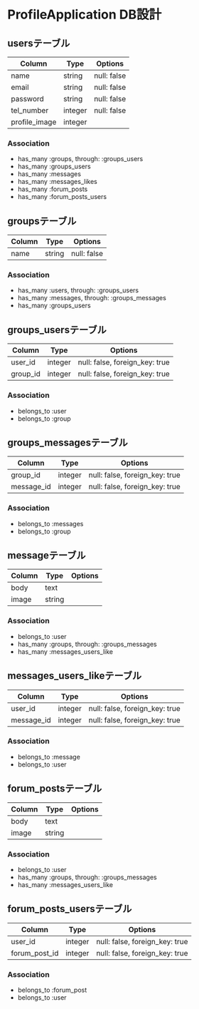 # ProfileApplication DB設計
## usersテーブル
|Column|Type|Options|
|------|----|-------|
|name|string|null: false|
|email|string|null: false|
|password|string|null: false|
|tel_number|integer|null: false|
|profile_image|integer||
### Association
- has_many :groups, through: :groups_users
- has_many :groups_users
- has_many :messages
- has_many :messages_likes
- has_many :forum_posts
- has_many :forum_posts_users

## groupsテーブル
|Column|Type|Options|
|------|----|-------|
|name|string|null: false|
### Association
- has_many :users, through: :groups_users
- has_many :messages, through: :groups_messages
- has_many :groups_users

## groups_usersテーブル
|Column|Type|Options|
|------|----|-------|
|user_id|integer|null: false, foreign_key: true|
|group_id|integer|null: false, foreign_key: true|
### Association
- belongs_to :user
- belongs_to :group

## groups_messagesテーブル
|Column|Type|Options|
|------|----|-------|
|group_id|integer|null: false, foreign_key: true|
|message_id|integer|null: false, foreign_key: true|
### Association
- belongs_to :messages
- belongs_to :group


## messageテーブル
|Column|Type|Options|
|------|----|-------|
|body|text||
|image|string||
### Association
- belongs_to :user
- has_many :groups, through: :groups_messages
- has_many :messages_users_like

## messages_users_likeテーブル
|Column|Type|Options|
|------|----|-------|
|user_id|integer|null: false, foreign_key: true|
|message_id|integer|null: false, foreign_key: true|
### Association
- belongs_to :message
- belongs_to :user

## forum_postsテーブル
|Column|Type|Options|
|------|----|-------|
|body|text||
|image|string||
### Association
- belongs_to :user
- has_many :groups, through: :groups_messages
- has_many :messages_users_like

## forum_posts_usersテーブル
|Column|Type|Options|
|------|----|-------|
|user_id|integer|null: false, foreign_key: true|
|forum_post_id|integer|null: false, foreign_key: true|
### Association
- belongs_to :forum_post
- belongs_to :user
